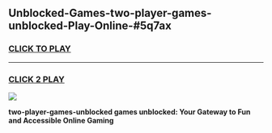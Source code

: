 
## Unblocked-Games-two-player-games-unblocked-Play-Online-#5q7ax
<h3>
<a href="https://premium.freeplayer.one?title=two-player-games-unblocked&ref=24F">CLICK TO PLAY</a></h3>
<hr>

<h3>
<a href="https://premium.freeplayer.one?title=two-player-games-unblocked&ref=24F">CLICK 2 PLAY</a>
  
</h3>

<a href="https://premium.freeplayer.one?title=two-player-games-unblocked&ref=24F/"><img src="https://clearcache.store/games.png"></a>


**two-player-games-unblocked games unblocked: Your Gateway to Fun and Accessible Online Gaming**
